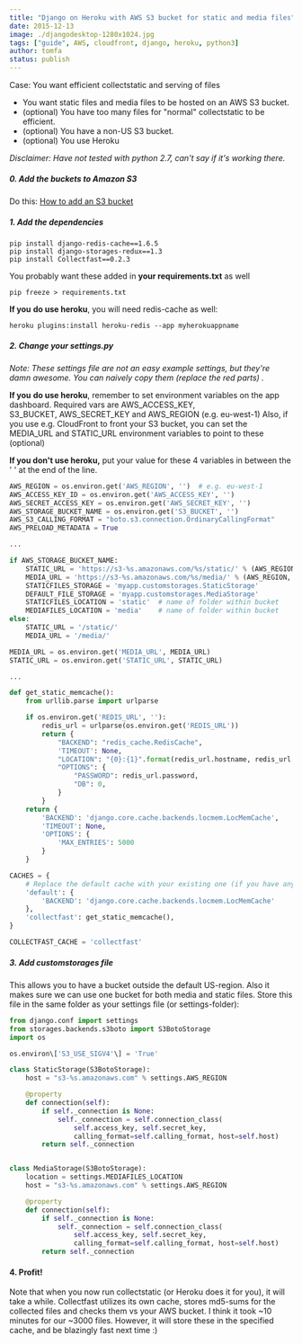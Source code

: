 ```yaml
---
title: "Django on Heroku with AWS S3 bucket for static and media files"
date: 2015-12-13
image: ./djangodesktop-1280x1024.jpg
tags: ["guide", AWS, cloudfront, django, heroku, python3]
author: tomfa
status: publish
---
```


Case: You want efficient collectstatic and serving of files

*   You want static files and media files to be hosted on an AWS S3 bucket.
*   (optional) You have too many files for "normal" collectstatic to be efficient.
*   (optional) You have a non-US S3 bucket.
*   (optional) You use Heroku

_Disclaimer: Have not tested with python 2.7, can't say if it's working there._

##### 0\. Add the buckets to Amazon S3

Do this: [How to add an S3 bucket](http://notes.webutvikling.org/add-s3-bucket-using-awscli-example/)

##### 1\. Add the dependencies

```
pip install django-redis-cache==1.6.5
pip install django-storages-redux==1.3
pip install Collectfast==0.2.3
```

You probably want these added in **your requirements.txt** as well

```
pip freeze > requirements.txt
```

**If you** **do use heroku**, you will need redis-cache as well:

```
heroku plugins:install heroku-redis --app myherokuappname
```

##### 2\. Change your settings.py

_Note: These settings file are not an easy example settings, but they're damn awesome. You can naively copy them (replace the red parts) ._ 

**If you** **do use heroku**, remember to set environment variables on the app dashboard. Required vars are AWS_ACCESS_KEY, S3_BUCKET, AWS_SECRET_KEY and AWS_REGION (e.g. eu-west-1) Also, if you use e.g. CloudFront to front your S3 bucket, you can set the MEDIA_URL and STATIC_URL environment variables to point to these (optional) 

**If you don't use heroku,** put your value for these 4 variables in between the ' ' at the end of the line.

```python
AWS_REGION = os.environ.get('AWS_REGION', '')  # e.g. eu-west-1  
AWS_ACCESS_KEY_ID = os.environ.get('AWS_ACCESS_KEY', '')
AWS_SECRET_ACCESS_KEY = os.environ.get('AWS_SECRET_KEY', '')
AWS_STORAGE_BUCKET_NAME = os.environ.get('S3_BUCKET', '')
AWS_S3_CALLING_FORMAT = "boto.s3.connection.OrdinaryCallingFormat"
AWS_PRELOAD_METADATA = True

...

if AWS_STORAGE_BUCKET_NAME:
    STATIC_URL = 'https://s3-%s.amazonaws.com/%s/static/' % (AWS_REGION, AWS_STORAGE_BUCKET_NAME)
    MEDIA_URL = 'https://s3-%s.amazonaws.com/%s/media/' % (AWS_REGION, AWS_STORAGE_BUCKET_NAME)
    STATICFILES_STORAGE = 'myapp.customstorages.StaticStorage'
    DEFAULT_FILE_STORAGE = 'myapp.customstorages.MediaStorage'
    STATICFILES_LOCATION = 'static'  # name of folder within bucket
    MEDIAFILES_LOCATION = 'media'    # name of folder within bucket
else:
    STATIC_URL = '/static/'
    MEDIA_URL = '/media/'

MEDIA_URL = os.environ.get('MEDIA_URL', MEDIA_URL)
STATIC_URL = os.environ.get('STATIC_URL', STATIC_URL)

...

def get_static_memcache():
    from urllib.parse import urlparse

    if os.environ.get('REDIS_URL', ''):
        redis_url = urlparse(os.environ.get('REDIS_URL'))
        return {
            "BACKEND": "redis_cache.RedisCache",
            'TIMEOUT': None,
            "LOCATION": "{0}:{1}".format(redis_url.hostname, redis_url.port),
            "OPTIONS": {
                "PASSWORD": redis_url.password,
                "DB": 0,
            }
        }
    return {
        'BACKEND': 'django.core.cache.backends.locmem.LocMemCache',
        'TIMEOUT': None,
        'OPTIONS': {
            'MAX_ENTRIES': 5000
        }
    }

CACHES = {
    # Replace the default cache with your existing one (if you have any)
    'default': {
        'BACKEND': 'django.core.cache.backends.locmem.LocMemCache'
    },
    'collectfast': get_static_memcache(),
}

COLLECTFAST_CACHE = 'collectfast'
```

##### 3. Add customstorages file

This allows you to have a bucket outside the default US-region. Also it makes sure we can use one bucket for both media and static files. Store this file in the same folder as your settings file (or settings-folder):

```python
from django.conf import settings
from storages.backends.s3boto import S3BotoStorage
import os

os.environ\['S3_USE_SIGV4'\] = 'True'

class StaticStorage(S3BotoStorage):
    host = "s3-%s.amazonaws.com" % settings.AWS_REGION

    @property
    def connection(self):
        if self._connection is None:
            self._connection = self.connection_class(
                self.access_key, self.secret_key,
                calling_format=self.calling_format, host=self.host)
        return self._connection


class MediaStorage(S3BotoStorage):
    location = settings.MEDIAFILES_LOCATION
    host = "s3-%s.amazonaws.com" % settings.AWS_REGION

    @property
    def connection(self):
        if self._connection is None:
            self._connection = self.connection_class(
                self.access_key, self.secret_key,
                calling_format=self.calling_format, host=self.host)
        return self._connection
```

#### 4\. Profit!

Note that when you now run collectstatic (or Heroku does it for you), it will take a while. Collectfast utilizes its own cache, stores md5-sums for the collected files and checks them vs your AWS bucket. I think it took ~10 minutes for our ~3000 files. However, it will store these in the specified cache, and be blazingly fast next time :)
